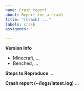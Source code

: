 ```yaml
---
name: Crash report
about: Report for a crash
title: "[Crash] ..."
labels: crash
assignees: ''

---
```


**Version Info**
- Minecraft, ...
- Benched, ...

**Steps to Reproduce**
...

**Crash report (~/logs/latest.log)**
...

